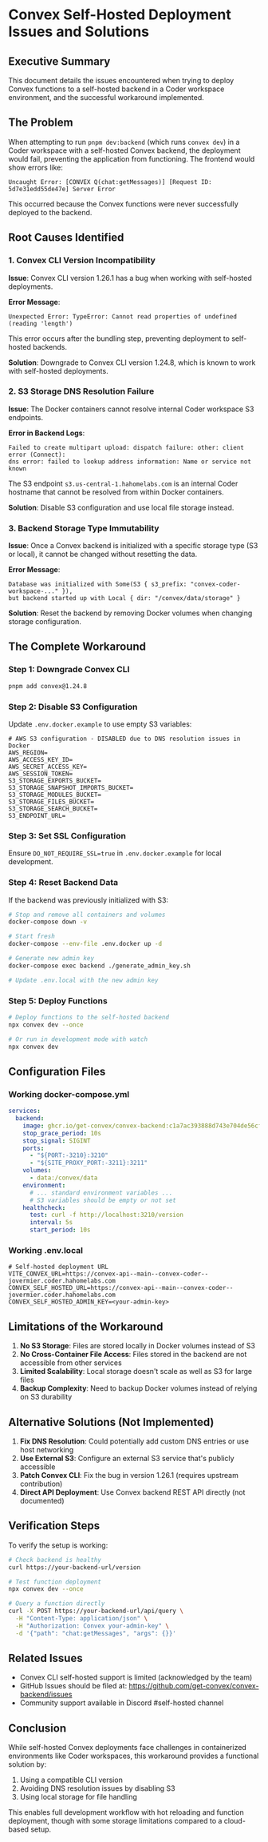 # Convex Self-Hosted Deployment Issues and Solutions

## Executive Summary

This document details the issues encountered when trying to deploy Convex functions to a self-hosted backend in a Coder workspace environment, and the successful workaround implemented.

## The Problem

When attempting to run `pnpm dev:backend` (which runs `convex dev`) in a Coder workspace with a self-hosted Convex backend, the deployment would fail, preventing the application from functioning. The frontend would show errors like:

```
Uncaught Error: [CONVEX Q(chat:getMessages)] [Request ID: 5d7e31edd55de47e] Server Error
```

This occurred because the Convex functions were never successfully deployed to the backend.

## Root Causes Identified

### 1. Convex CLI Version Incompatibility

**Issue**: Convex CLI version 1.26.1 has a bug when working with self-hosted deployments.

**Error Message**:
```
Unexpected Error: TypeError: Cannot read properties of undefined (reading 'length')
```

This error occurs after the bundling step, preventing deployment to self-hosted backends.

**Solution**: Downgrade to Convex CLI version 1.24.8, which is known to work with self-hosted deployments.

### 2. S3 Storage DNS Resolution Failure

**Issue**: The Docker containers cannot resolve internal Coder workspace S3 endpoints.

**Error in Backend Logs**:
```
Failed to create multipart upload: dispatch failure: other: client error (Connect): 
dns error: failed to lookup address information: Name or service not known
```

The S3 endpoint `s3.us-central-1.hahomelabs.com` is an internal Coder hostname that cannot be resolved from within Docker containers.

**Solution**: Disable S3 configuration and use local file storage instead.

### 3. Backend Storage Type Immutability

**Issue**: Once a Convex backend is initialized with a specific storage type (S3 or local), it cannot be changed without resetting the data.

**Error Message**:
```
Database was initialized with Some(S3 { s3_prefix: "convex-coder-workspace-..." }), 
but backend started up with Local { dir: "/convex/data/storage" }
```

**Solution**: Reset the backend by removing Docker volumes when changing storage configuration.

## The Complete Workaround

### Step 1: Downgrade Convex CLI

```bash
pnpm add convex@1.24.8
```

### Step 2: Disable S3 Configuration

Update `.env.docker.example` to use empty S3 variables:

```env
# AWS S3 configuration - DISABLED due to DNS resolution issues in Docker
AWS_REGION=
AWS_ACCESS_KEY_ID=
AWS_SECRET_ACCESS_KEY=
AWS_SESSION_TOKEN=
S3_STORAGE_EXPORTS_BUCKET=
S3_STORAGE_SNAPSHOT_IMPORTS_BUCKET=
S3_STORAGE_MODULES_BUCKET=
S3_STORAGE_FILES_BUCKET=
S3_STORAGE_SEARCH_BUCKET=
S3_ENDPOINT_URL=
```

### Step 3: Set SSL Configuration

Ensure `DO_NOT_REQUIRE_SSL=true` in `.env.docker.example` for local development.

### Step 4: Reset Backend Data

If the backend was previously initialized with S3:

```bash
# Stop and remove all containers and volumes
docker-compose down -v

# Start fresh
docker-compose --env-file .env.docker up -d

# Generate new admin key
docker-compose exec backend ./generate_admin_key.sh

# Update .env.local with the new admin key
```

### Step 5: Deploy Functions

```bash
# Deploy functions to the self-hosted backend
npx convex dev --once

# Or run in development mode with watch
npx convex dev
```

## Configuration Files

### Working docker-compose.yml

```yaml
services:
  backend:
    image: ghcr.io/get-convex/convex-backend:c1a7ac393888d743e704de56cf569a154b4526d4
    stop_grace_period: 10s
    stop_signal: SIGINT
    ports:
      - "${PORT:-3210}:3210"
      - "${SITE_PROXY_PORT:-3211}:3211"
    volumes:
      - data:/convex/data
    environment:
      # ... standard environment variables ...
      # S3 variables should be empty or not set
    healthcheck:
      test: curl -f http://localhost:3210/version
      interval: 5s
      start_period: 10s
```

### Working .env.local

```env
# Self-hosted deployment URL
VITE_CONVEX_URL=https://convex-api--main--convex-coder--jovermier.coder.hahomelabs.com
CONVEX_SELF_HOSTED_URL=https://convex-api--main--convex-coder--jovermier.coder.hahomelabs.com
CONVEX_SELF_HOSTED_ADMIN_KEY=<your-admin-key>
```

## Limitations of the Workaround

1. **No S3 Storage**: Files are stored locally in Docker volumes instead of S3
2. **No Cross-Container File Access**: Files stored in the backend are not accessible from other services
3. **Limited Scalability**: Local storage doesn't scale as well as S3 for large files
4. **Backup Complexity**: Need to backup Docker volumes instead of relying on S3 durability

## Alternative Solutions (Not Implemented)

1. **Fix DNS Resolution**: Could potentially add custom DNS entries or use host networking
2. **Use External S3**: Configure an external S3 service that's publicly accessible
3. **Patch Convex CLI**: Fix the bug in version 1.26.1 (requires upstream contribution)
4. **Direct API Deployment**: Use Convex backend REST API directly (not documented)

## Verification Steps

To verify the setup is working:

```bash
# Check backend is healthy
curl https://your-backend-url/version

# Test function deployment
npx convex dev --once

# Query a function directly
curl -X POST https://your-backend-url/api/query \
  -H "Content-Type: application/json" \
  -H "Authorization: Convex your-admin-key" \
  -d '{"path": "chat:getMessages", "args": {}}'
```

## Related Issues

- Convex CLI self-hosted support is limited (acknowledged by the team)
- GitHub Issues should be filed at: https://github.com/get-convex/convex-backend/issues
- Community support available in Discord #self-hosted channel

## Conclusion

While self-hosted Convex deployments face challenges in containerized environments like Coder workspaces, this workaround provides a functional solution by:
1. Using a compatible CLI version
2. Avoiding DNS resolution issues by disabling S3
3. Using local storage for file handling

This enables full development workflow with hot reloading and function deployment, though with some storage limitations compared to a cloud-based setup.